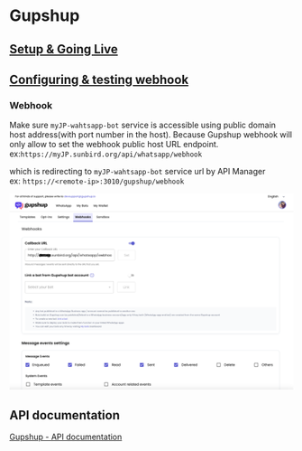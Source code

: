 # Gupshup
## [Setup & Going Live](https://docs.gupshup.io/docs/setup-going-live)  
## [Configuring & testing webhook](https://docs.gupshup.io/docs/set-webhookcallback-url)  

 ### Webhook
 Make sure `myJP-wahtsapp-bot` service is accessible using public domain host address(with port number in the host). Because Gupshup webhook will only allow to set the webhook public host URL endpoint.  
    ex:`https://myJP.sunbird.org/api/whatsapp/webhook`

which is redirecting to `myJP-wahtsapp-bot` service url by API Manager  
    ex: `https://<remote-ip>:3010/gupshup/webhook`  

<img title="a title" alt="Alt text" src="gupshup-webhook.png">


## API documentation
 [Gupshup - API documentation](https://docs.gupshup.io/reference/msg)  
